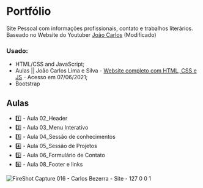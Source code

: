 # Portfólio
 Site Pessoal com informações profissionais, contato e trabalhos literários.
 Baseado no Website do Youtuber [João Carlos](https://www.youtube.com/channel/UCStdvHzCL5n76P7WJqGBGzA/featured) (Modificado)

### Usado:
 - HTML/CSS and JavaScript;
 - Aulas || João Carlos Lima e Silva - [Website completo com HTML, CSS e JS](https://www.youtube.com/playlist?list=PLM_90--7SomWgfPYCXnpuoY2L-Z_Z-AiV) - Acesso em 07/06/2021;
 - Bootstrap

## Aulas
- :one: - Aula 02_Header
- :two: - Aula 03_Menu Interativo
- :three: - Aula 04_Sessão de conhecimentos
- :four: - Aula 05_Sessão de Projetos
- :five: - Aula 06_Formulário de Contato
- :six: - Aula 08_Footer e links


![FireShot Capture 016 - Carlos Bezerra - Site - 127 0 0 1](https://user-images.githubusercontent.com/92475408/157716688-b941890d-e277-4ad3-bb6f-b4dca059e92b.png)

